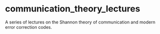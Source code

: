 # communication_theory_lectures
A series of lectures on the Shannon theory of communication and modern error correction codes.

